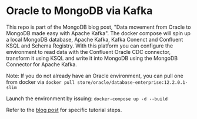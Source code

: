 # Oracle to MongoDB via Kafka

This repo is part of the MongoDB blog post, "Data movement from Oracle to MongoDB made easy with Apache Kafka".  The docker compose will spin up a local MongoDB database, Apache Kafka, Kafka Conenct and Confluent KSQL and Schema Registry.  With this platform you can configure the environment to read data with the Confluent Oracle CDC connector, transform it using KSQL and write it into MongoDB using the MongoDB Connector for Apache Kafka.

Note: If you do not already have an Oracle environment, you can pull one from docker via `docker pull store/oracle/database-enterprise:12.2.0.1-slim`

Launch the environment by issuing: `docker-compose up -d --build`

Refer to the [blog post](https://www.mongodb.com/blog/post/data-movement-from-oracle-mongodb-made-easy-apache-kafka) for specific tutorial steps.

